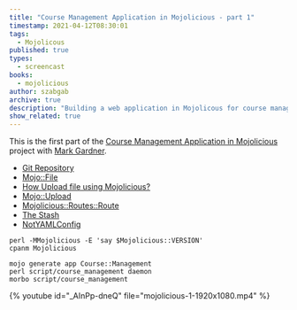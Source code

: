 ```yaml
---
title: "Course Management Application in Mojolicious - part 1"
timestamp: 2021-04-12T08:30:01
tags:
  - Mojolicous
published: true
types:
  - screencast
books:
  - mojolicious
author: szabgab
archive: true
description: "Building a web application in Mojolicous for course management"
show_related: true
---
```



This is the first part of the [Course Management Application in Mojolicious](/course-management-app-in-mojolicious) project with  [Mark Gardner](https://phoenixtrap.com/).


* [Git Repository](https://github.com/szabgab/course-management)
* [Mojo::File](https://docs.mojolicious.org/Mojo/File)
* [How Upload file using Mojolicious?](https://stackoverflow.com/questions/10152973/how-upload-file-using-mojolicious)
* [Mojo::Upload](https://docs.mojolicious.org/Mojo/Upload)
* [Mojolicious::Routes::Route](https://docs.mojolicious.org/Mojolicious/Routes/Route)
* [The Stash](https://mojolicious.io/blog/2017/12/02/day-2-the-stash/)
* [NotYAMLConfig](https://docs.mojolicious.org/Mojolicious/Plugin/NotYAMLConfig)

```
perl -MMojolicious -E 'say $Mojolicious::VERSION'
cpanm Mojolicious

mojo generate app Course::Management
perl script/course_management daemon
morbo script/course_management
```

{% youtube id="_AInPp-dneQ" file="mojolicious-1-1920x1080.mp4" %}
